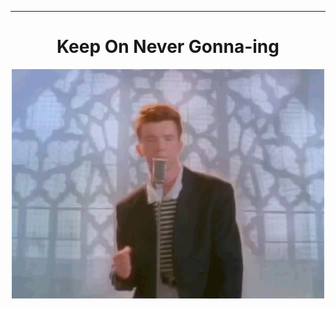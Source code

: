 <!--
# Hacktoberfest 2021

Are you looking to contribute to one of my repositories? Go for it, I have a couple repos marked with the `hacktoberfest` label and so long as you submit a PR in good faith, I'll mark the PR with the `hactoberfest-accepted` label.

[![hacktoberfest 2021 image](https://hacktoberfest.digitalocean.com/_nuxt/img/logo-hacktoberfest-full.f42e3b1.svg)](https://hacktoberfest.digitalocean.com/) -->

<hr>



<div align="center">
  <h1>Keep On Never Gonna-ing</h1>
  <a href="https://www.youtube.com/watch?v=dQw4w9WgXcQ">
    <img src="https://github.com/edm00se/edm00se/raw/master/never.gif" alt="never gonna give you up">
  </a>
</div>

<!-- 
[![edm00se's github stats](https://github-readme-stats.vercel.app/api?username=edm00se&show_icons=true&theme=onedark)](https://github.com/anuraghazra/github-readme-stats)

![Top Languages](https://github-readme-stats.vercel.app/api/top-langs/?username=edm00se) -->


